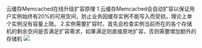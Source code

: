﻿云缓存Memcached在线升级扩容原理
1.云缓存Memcached会自动扩容以保证用户实例始终有20%的可用空间，防止业务因缓存实例不能写入而受损。理论上单个实例没有容量上限。
2.实例需要扩容时，首先会检查实例当前所在的各个存储机的剩余空间是否满足扩容需求，如果满足则直接原地扩容，否则需要增加额外的存储机
![](http://imgcache.tce.fsphere.cn/image/mc.qcloudimg.com/static/img/4692f2ea5543260503f453de0dfa4917/mem.png)